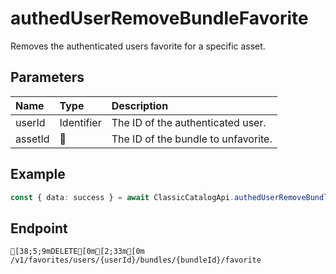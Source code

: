 
# authedUserRemoveBundleFavorite
Removes the authenticated users favorite for a specific asset.


## Parameters
| Name    | Type       | Description                         |
| :------ | :--------- | :---------------------------------- |
| userId  | Identifier | The ID of the authenticated user.   |
| assetId | 🤷         | The ID of the bundle to unfavorite. |



## Example
```ts copy showLineNumbers
const { data: success } = await ClassicCatalogApi.authedUserRemoveBundleFavorite({ userId: 45348281, bundleId: 429 }); 
```



## Endpoint
```ansi
[38;5;9mDELETE[0m[2;33m[0m /v1/favorites/users/{userId}/bundles/{bundleId}/favorite
```
  